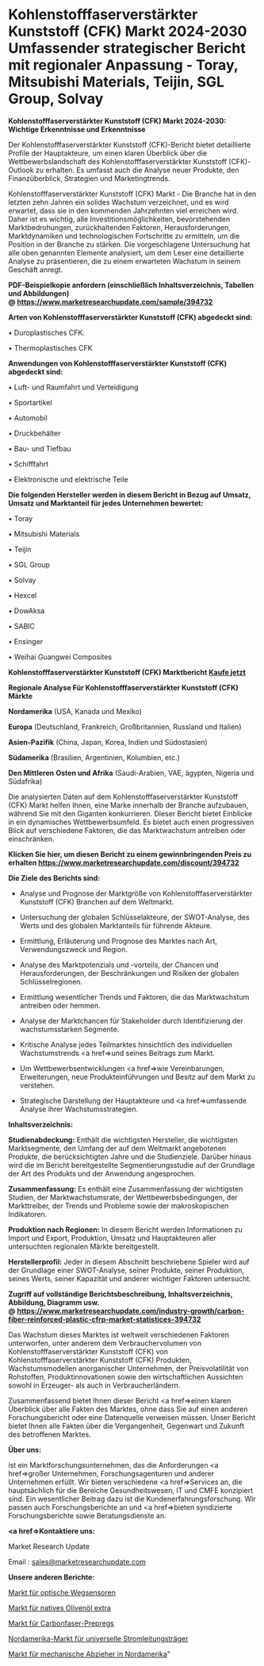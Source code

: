 # Kohlenstofffaserverstärkter Kunststoff (CFK) Markt 2024-2030 Umfassender strategischer Bericht mit regionaler Anpassung - Toray, Mitsubishi Materials, Teijin, SGL Group, Solvay

<strong>Kohlenstofffaserverstärkter Kunststoff (CFK) Markt 2024-2030: Wichtige Erkenntnisse und Erkenntnisse</strong>

Der Kohlenstofffaserverstärkter Kunststoff (CFK)-Bericht bietet detaillierte Profile der Hauptakteure, um einen klaren Überblick über die Wettbewerbslandschaft des Kohlenstofffaserverstärkter Kunststoff (CFK)-Outlook zu erhalten. Es umfasst auch die Analyse neuer Produkte, den Finanzüberblick, Strategien und Marketingtrends.

Kohlenstofffaserverstärkter Kunststoff (CFK) Markt - Die Branche hat in den letzten zehn Jahren ein solides Wachstum verzeichnet, und es wird erwartet, dass sie in den kommenden Jahrzehnten viel erreichen wird. Daher ist es wichtig, alle Investitionsmöglichkeiten, bevorstehenden Marktbedrohungen, zurückhaltenden Faktoren, Herausforderungen, Marktdynamiken und technologischen Fortschritte zu ermitteln, um die Position in der Branche zu stärken. Die vorgeschlagene Untersuchung hat alle oben genannten Elemente analysiert, um dem Leser eine detaillierte Analyse zu präsentieren, die zu einem erwarteten Wachstum in seinem Geschäft anregt.

<strong><b>PDF-Beispielkopie anfordern (einschließlich Inhaltsverzeichnis, Tabellen und Abbildungen) @ </b></strong><strong><a href=https://www.marketresearchupdate.com/sample/394732><strong>https://www.marketresearchupdate.com/sample/394732</u></a></strong></strong>

<strong>Arten von Kohlenstofffaserverstärkter Kunststoff (CFK) abgedeckt sind:</strong>

• Duroplastisches CFK.

• Thermoplastisches CFK

<strong>Anwendungen von Kohlenstofffaserverstärkter Kunststoff (CFK) abgedeckt sind:</strong>

• Luft- und Raumfahrt und Verteidigung

• Sportartikel

• Automobil

• Druckbehälter

• Bau- und Tiefbau

• Schifffahrt

• Elektronische und elektrische Teile

<strong>Die folgenden Hersteller werden in diesem Bericht in Bezug auf Umsatz, Umsatz und Marktanteil für jedes Unternehmen bewertet:</strong>

• Toray

• Mitsubishi Materials

• Teijin

• SGL Group

• Solvay

• Hexcel

• DowAksa

• SABIC

• Ensinger

• Weihai Guangwei Composites

<strong>Kohlenstofffaserverstärkter Kunststoff (CFK) Marktbericht <a href=https://www.marketresearchupdate.com/buynow/394732>Kaufe jetzt</a></strong>

<strong>Regionale Analyse Für Kohlenstofffaserverstärkter Kunststoff (CFK) Märkte</strong>

<strong>Nordamerika</strong> (USA, Kanada und Mexiko)

<strong>Europa</strong> (Deutschland, Frankreich, Großbritannien, Russland und Italien)

<strong>Asien-Pazifik</strong> (China, Japan, Korea, Indien und Südostasien)

<strong>Südamerika</strong> (Brasilien, Argentinien, Kolumbien, etc.)

<strong>Den Mittleren</strong> <strong>Osten und Afrika</strong> (Saudi-Arabien, VAE, ägypten, Nigeria und Südafrika)

Die analysierten Daten auf dem Kohlenstofffaserverstärkter Kunststoff (CFK) Markt helfen Ihnen, eine Marke innerhalb der Branche aufzubauen, während Sie mit den Giganten konkurrieren. Dieser Bericht bietet Einblicke in ein dynamisches Wettbewerbsumfeld. Es bietet auch einen progressiven Blick auf verschiedene Faktoren, die das Marktwachstum antreiben oder einschränken.

<strong>Klicken Sie hier, um diesen Bericht zu einem gewinnbringenden Preis zu erhalten
</strong><strong><a href=https://www.marketresearchupdate.com/discount/394732>https://www.marketresearchupdate.com/discount/394732</b></u></strong></a>

<strong>Die Ziele des Berichts sind:</strong>

- Analyse und Prognose der Marktgröße von Kohlenstofffaserverstärkter Kunststoff (CFK) Branchen auf dem Weltmarkt.

- Untersuchung der globalen Schlüsselakteure, der SWOT-Analyse, des Werts und des globalen Marktanteils für führende Akteure.

- Ermittlung, Erläuterung und Prognose des Marktes nach Art, Verwendungszweck und Region.

- Analyse des Marktpotenzials und -vorteils, der Chancen und Herausforderungen, der Beschränkungen und Risiken der globalen Schlüsselregionen.

- Ermittlung wesentlicher Trends und Faktoren, die das Marktwachstum antreiben oder hemmen.

- Analyse der Marktchancen für Stakeholder durch Identifizierung der wachstumsstarken Segmente.

- Kritische Analyse jedes Teilmarktes hinsichtlich des individuellen Wachstumstrends <a href=>und</a> seines Beitrags zum Markt.

- Um Wettbewerbsentwicklungen <a href=>wie</a> Vereinbarungen, Erweiterungen, neue Produkteinführungen und Besitz auf dem Markt zu verstehen.

- Strategische Darstellung der Hauptakteure und <a href=>umfas</a>sende Analyse ihrer Wachstumsstrategien.

<strong>Inhaltsverzeichnis:</strong>

<strong>Studienabdeckung:</strong> Enthält die wichtigsten Hersteller, die wichtigsten Marktsegmente, den Umfang der auf dem Weltmarkt angebotenen Produkte, die berücksichtigten Jahre und die Studienziele. Darüber hinaus wird die im Bericht bereitgestellte Segmentierungsstudie auf der Grundlage der Art des Produkts und der Anwendung angesprochen.

<strong>Zusammenfassung:</strong> Es enthält eine Zusammenfassung der wichtigsten Studien, der Marktwachstumsrate, der Wettbewerbsbedingungen, der Markttreiber, der Trends und Probleme sowie der makroskopischen Indikatoren.

<strong>Produktion nach Regionen:</strong> In diesem Bericht werden Informationen zu Import und Export, Produktion, Umsatz und Hauptakteuren aller untersuchten regionalen Märkte bereitgestellt.

<strong>Herstellerprofil:</strong> Jeder in diesem Abschnitt beschriebene Spieler wird auf der Grundlage einer SWOT-Analyse, seiner Produkte, seiner Produktion, seines Werts, seiner Kapazität und anderer wichtiger Faktoren untersucht.

<strong><b>Zugriff auf vollständige Berichtsbeschreibung, Inhaltsverzeichnis, Abbildung, Diagramm usw. @ </b></strong><strong><a href=https://www.marketresearchupdate.com/industry-growth/carbon-fiber-reinforced-plastic-cfrp-market-statistices-394732>https://www.marketresearchupdate.com/industry-growth/carbon-fiber-reinforced-plastic-cfrp-market-statistices-394732</a></strong>

Das Wachstum dieses Marktes ist weltweit verschiedenen Faktoren unterworfen, unter anderem dem Verbrauchervolumen von Kohlenstofffaserverstärkter Kunststoff (CFK) von Kohlenstofffaserverstärkter Kunststoff (CFK) Produkten, Wachstumsmodellen anorganischer Unternehmen, der Preisvolatilität von Rohstoffen, Produktinnovationen sowie den wirtschaftlichen Aussichten sowohl in Erzeuger- als auch in Verbraucherländern.

Zusammenfassend bietet Ihnen dieser Bericht <a href=>einen</a> klaren Überblick über alle Fakten des Marktes, ohne dass Sie auf einen anderen Forschungsbericht oder eine Datenquelle verweisen müssen. Unser Bericht bietet Ihnen alle Fakten über die Vergangenheit, Gegenwart und Zukunft des betroffenen Marktes.

<strong>Über uns:</strong>

 ist ein Marktforschungsunternehmen, das die Anforderungen <a href=>großer</a> Unternehmen, Forschungsagenturen und anderer Unternehmen erfüllt. Wir bieten verschiedene <a href=>Services</a> an, die hauptsächlich für die Bereiche Gesundheitswesen, IT und CMFE konzipiert sind. Ein wesentlicher Beitrag dazu ist die Kundenerfahrungsforschung. Wir passen auch Forschungsberichte an und <a href=>bieten</a> syndizierte Forschungsberichte sowie Beratungsdienste an.

<strong><a href=>Kontaktiere uns:</a></strong>

Market Research Update

Email : sales@marketresearchupdate.com

<strong>Unsere anderen Berichte:</strong>

<a href=https://www.linkedin.com/pulse/optical-displacement-sensors-market-expects>Markt für optische Wegsensoren</a>

<a href=https://www.linkedin.com/pulse/extra-virgin-olive-oil-market-size-industry>Markt für natives Olivenöl extra</a>

<a href=https://www.linkedin.com/pulse/carbon-fiber-prepreg-market-2023-analysis-growth-drivers>Markt für Carbonfaser-Prepregs</a>

<a href=https://www.linkedin.com/pulse/north-america-universal-power-line-carrier-market>Nordamerika-Markt für universelle Stromleitungsträger</a>

<a href=https://www.linkedin.com/pulse/north-america-mechanical-puller-market-report-covers-future>Markt für mechanische Abzieher in Nordamerika</a>"
